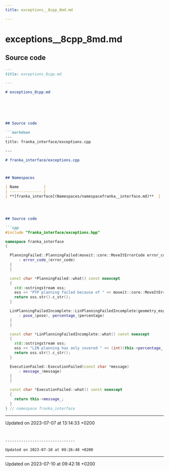 ```yaml
---
title: exceptions__8cpp_8md.md

---
```


# exceptions__8cpp_8md.md






## Source code

```markdown
---
title: exceptions_8cpp.md

---

# exceptions_8cpp.md






## Source code

```markdown
---
title: franka_interface/exceptions.cpp

---

# franka_interface/exceptions.cpp



## Namespaces

| Name           |
| -------------- |
| **[franka_interface](Namespaces/namespacefranka__interface.md)**  |




## Source code

```cpp
#include "franka_interface/exceptions.hpp"

namespace franka_interface
{

  PlanningFailed::PlanningFailed(moveit::core::MoveItErrorCode error_code)
      : error_code_(error_code)
  {
  }

  const char *PlanningFailed::what() const noexcept
  {
    std::ostringstream oss;
    oss << "PTP planning failed because of " << moveit::core::MoveItErrorCode::toString(error_code_);
    return oss.str().c_str();
  }

  LinPlanningFailedIncomplete::LinPlanningFailedIncomplete(geometry_msgs::PoseStamped pose, double percentage)
      : pose_(pose), percentage_(percentage)
  {
  }

  const char *LinPlanningFailedIncomplete::what() const noexcept
  {
    std::ostringstream oss;
    oss << "LIN planning has only covered " << (int)(this->percentage_ * 100) << "\% and therefore failed. Goal Point was: " << this->pose_;
    return oss.str().c_str();
  }

  ExecutionFailed::ExecutionFailed(const char *message)
      : message_(message)
  {
  }

  const char *ExecutionFailed::what() const noexcept
  {
    return this->message_;
  }
} // namespace franka_interface
```


-------------------------------

Updated on 2023-07-07 at 13:14:33 +0200
```


-------------------------------

Updated on 2023-07-10 at 09:26:48 +0200
```


-------------------------------

Updated on 2023-07-10 at 09:42:18 +0200
